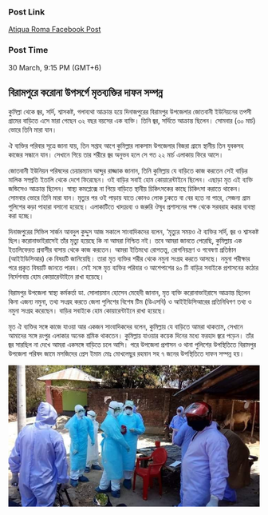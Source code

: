 

<h3>Post Link</h3>
<a href="https://www.facebook.com/groups/700606854029175/permalink/705715166851677/">Atiqua Roma Facebook Post</a>



<h3>Post Time</h3>
<p>30 March, 9:15 PM (GMT+6)</p>

<h2>বিরামপুরে করোনা উপসর্গে মৃতব্যক্তির দাফন সম্পন্ন</h2>
<p>কুমিল্লা থেকে জ্বর, সর্দি, শ্বাসকষ্ট, গলাব্যথা আক্রান্ত হয়ে দিনাজপুরের বিরামপুর উপজেলার জোতবানী ইউনিয়নের তপসী গ্রামের বাড়িতে এসে মারা গেছেন ৩২ বছর বয়সের এক ব্যক্তি। তিনি জ্বর, সর্দিতে আক্রান্ত ছিলেন। সোমবার (৩০ মার্চ) ভোরে তিনি মারা যান।</p>
<p>ঐ ব্যক্তির পরিবার সূত্রে জানা যায়, তিন সপ্তাহ আগে কুমিল্লার লাকসাম উপজেলার বিজরা গ্রামে স্থানীয় তিন যুবকসহ কাজের সন্ধানে যান। সেখানে গিয়ে তার শরীরে জ্বর অনুভব হলে সে গত ২২ মার্চ এলাকায় ফিরে আসে।</p>
<p>জোতবানী ইউনিয়ন পরিষদের চেয়ারম্যান আব্দুর রাজ্জাক জানান, তিনি কুমিল্লায় যে বাড়িতে কাজ করতেন সেই বাড়ির মালিক সম্প্রতি ইতালি থেকে দেশে ফিরেছেন। ওই বাড়ির সবাই হোম কোয়ারেন্টাইনে ছিলেন। এছাড়া মৃত এই ব্যক্তি জন্ডিসেও আক্রান্ত ছিলেন। স্বাস্থ্য কমপ্লেক্সে না গিয়ে বাড়িতে স্থানীয় চিকিৎসকের কাছে চিকিৎসা করাতে থাকেন। সোমবার ভোরে তিনি মারা যান। মৃত্যুর পর ওই পাড়ায় যাতে কোনও লোক ঢুকতে বা বের হতে না পারে, সেজন্য গ্রাম পুলিশের কড়া পাহারা বসানো হয়েছে। এলাকাটিতে খাদ্যদ্রব্য ও জরুরি ঔষুধ প্রশাসনের পক্ষ থেকে সরবরাহ করার ব্যবস্থা করা হচ্ছে।</p>

<p>দিনাজপুরের সিভিল সার্জন আবদুল কুদ্দুস আজ সকালে সাংবাদিকদের বলেন, ‘মৃত্যুর সময়ও ঐ ব্যক্তির সর্দি, জ্বর ও শ্বাসকষ্ট ছিল।করোনাভাইরাসেই তাঁর মৃত্যু হয়েছে কি না আমরা নিশ্চিত নই। তবে আমরা জানতে পেরেছি, কুমিল্লায় এক ইতালিফেরত প্রবাসীর বাসায় থেকে কাজ করতেন। আমরা ইতিমধ্যে রোগতত্ত্ব, রোগনিয়ন্ত্রণ ও গবেষণা প্রতিষ্ঠান (আইইডিসিআর) কে বিষয়টি জানিয়েছি। তারা মৃত ব্যক্তির শরীর থেকে নমুনা সংগ্রহ করতে আসছে। নমুনা পরীক্ষার পরে প্রকৃত বিষয়টি জানতে পারব। সেই সঙ্গে মৃত ব্যক্তির পরিবার ও আশেপাশের ৪০ টি বাড়ির সবাইকে প্রশাসনের কঠোর নির্দেশনায় হোম কোয়ারেন্টাইনে রাখা হয়েছে।</p>

<p>বিরামপুর উপজেলা স্বাস্থ্য কর্মকর্তা ডা. সোলায়মান হোসেন মেহেদী জানান, মৃত ব্যক্তি করোনাভাইরাসে আক্রান্ত ছিলেন কিনা এজন্য নমুনা, তথ্য সংগ্রহ করতে জেলা পুলিশের বিশেষ টিম (ডিএসবি) ও আইইডিসিআরের প্রতিনিধিগণ তথ্য ও নমুনা সংগ্রহ করেছেন। বাড়ির সবাইকে হোম কোয়ারেন্টাইনে রাখা হয়েছে।</p>

<p>মৃত ঐ ব্যক্তির সঙ্গে কাজে যাওয়া আর একজন  সাংবাদিকদের বলেন, কুমিল্লায় যে বাড়িতে আমরা থাকতাম, সেখানে আমাদের সঙ্গে রংপুর এলাকার অনেক শ্রমিক থাকতেন। কুমিল্লায় যাওয়ার কয়েক দিনের মধ্যে ফরহাদ জ্বরে পড়েন। তাঁর জ্বর সারছিল না দেখে আমরা একসঙ্গে বাড়িতে চলে আসি।
পরে উপজেলা প্রশাসন ও থানা পুলিশের উপস্থিতিতে বিরামপুর উপজেলা পরিষদ জামে মসজিদের প্রেস ইমাম মোঃ মোখলেছুর রহমান সহ ৭ জনের উপস্থিতিতে দাফন সম্পন্ন হয়।
</p>
<img src="../../images/birampur.png">